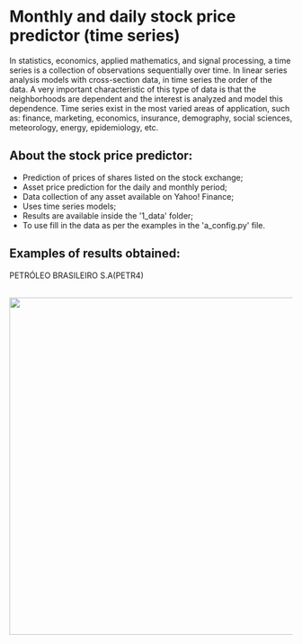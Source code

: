 # Monthly and daily stock price predictor (time series)
In statistics, economics, applied mathematics, and signal processing, a time series is a collection of observations sequentially over time. In linear series analysis models with cross-section data, in time series the order of the data. A very important characteristic of this type of data is that the neighborhoods are dependent and the interest is analyzed and model this dependence. Time series exist in the most varied areas of application, such as: finance, marketing, economics, insurance, demography, social sciences, meteorology, energy, epidemiology, etc.

## About the stock price predictor:
* Prediction of prices of shares listed on the stock exchange;
* Asset price prediction for the daily and monthly period;
* Data collection of any asset available on Yahoo! Finance;
* Uses time series models;
* Results are available inside the '1_data' folder;
* To use fill in the data as per the examples in the 'a_config.py' file.

## Examples of results obtained:

PETRÓLEO BRASILEIRO  S.A(PETR4)

<p align="center">
	<br />
 	<img src="/1_results/3_hist_loan_amnt.jpg" width="600" />
	<br />
	<br />
</p>